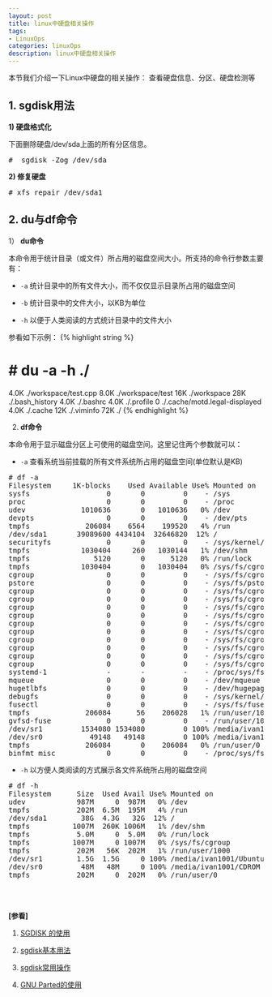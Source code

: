 ```yaml
---
layout: post
title: linux中硬盘相关操作
tags:
- LinuxOps
categories: linuxOps
description: linux中硬盘相关操作
---
```



本节我们介绍一下Linux中硬盘的相关操作： 查看硬盘信息、分区、硬盘检测等


<!-- more -->




## 1. sgdisk用法

**1) 硬盘格式化**

下面删除硬盘/dev/sda上面的所有分区信息。
<pre>
#  sgdisk -Zog /dev/sda
</pre>

**2) 修复硬盘**
<pre>
# xfs_repair /dev/sda1
</pre>

## 2. du与df命令

1） **du命令**

本命令用于统计目录（或文件）所占用的磁盘空间大小。所支持的命令行参数主要有：

* ```-a``` 统计目录中的所有文件大小，而不仅仅显示目录所占用的磁盘空间

* ```-b``` 统计目录中的文件大小，以KB为单位

* ```-h``` 以便于人类阅读的方式统计目录中的文件大小

参看如下示例：
{% highlight string %}
# # du -a -h ./
4.0K    ./workspace/test.cpp
8.0K    ./workspace/test
16K     ./workspace
28K     ./.bash_history
4.0K    ./.bashrc
4.0K    ./.profile
0       ./.cache/motd.legal-displayed
4.0K    ./.cache
12K     ./.viminfo
72K     ./
{% endhighlight %}

2) **df命令**

本命令用于显示磁盘分区上可使用的磁盘空间。这里记住两个参数就可以：

* ```-a``` 查看系统当前挂载的所有文件系统所占用的磁盘空间(单位默认是KB)
<pre>
# df -a
Filesystem     1K-blocks    Used Available Use% Mounted on
sysfs                  0       0         0    - /sys
proc                   0       0         0    - /proc
udev             1010636       0   1010636   0% /dev
devpts                 0       0         0    - /dev/pts
tmpfs             206084    6564    199520   4% /run
/dev/sda1       39089600 4434104  32646820  12% /
securityfs             0       0         0    - /sys/kernel/security
tmpfs            1030404     260   1030144   1% /dev/shm
tmpfs               5120       0      5120   0% /run/lock
tmpfs            1030404       0   1030404   0% /sys/fs/cgroup
cgroup                 0       0         0    - /sys/fs/cgroup/systemd
pstore                 0       0         0    - /sys/fs/pstore
cgroup                 0       0         0    - /sys/fs/cgroup/memory
cgroup                 0       0         0    - /sys/fs/cgroup/cpu,cpuacct
cgroup                 0       0         0    - /sys/fs/cgroup/perf_event
cgroup                 0       0         0    - /sys/fs/cgroup/net_cls,net_prio
cgroup                 0       0         0    - /sys/fs/cgroup/hugetlb
cgroup                 0       0         0    - /sys/fs/cgroup/freezer
cgroup                 0       0         0    - /sys/fs/cgroup/cpuset
cgroup                 0       0         0    - /sys/fs/cgroup/pids
cgroup                 0       0         0    - /sys/fs/cgroup/blkio
cgroup                 0       0         0    - /sys/fs/cgroup/devices
systemd-1              -       -         -    - /proc/sys/fs/binfmt_misc
mqueue                 0       0         0    - /dev/mqueue
hugetlbfs              0       0         0    - /dev/hugepages
debugfs                0       0         0    - /sys/kernel/debug
fusectl                0       0         0    - /sys/fs/fuse/connections
tmpfs             206084      56    206028   1% /run/user/1000
gvfsd-fuse             0       0         0    - /run/user/1000/gvfs
/dev/sr1         1534080 1534080         0 100% /media/ivan1001/Ubuntu 16.04.2 LTS i386
/dev/sr0           49148   49148         0 100% /media/ivan1001/CDROM
tmpfs             206084       0    206084   0% /run/user/0
binfmt_misc            0       0         0    - /proc/sys/fs/binfmt_misc
</pre>

* ```-h``` 以方便人类阅读的方式展示各文件系统所占用的磁盘空间
<pre>
# df -h
Filesystem      Size  Used Avail Use% Mounted on
udev            987M     0  987M   0% /dev
tmpfs           202M  6.5M  195M   4% /run
/dev/sda1        38G  4.3G   32G  12% /
tmpfs          1007M  260K 1006M   1% /dev/shm
tmpfs           5.0M     0  5.0M   0% /run/lock
tmpfs          1007M     0 1007M   0% /sys/fs/cgroup
tmpfs           202M   56K  202M   1% /run/user/1000
/dev/sr1        1.5G  1.5G     0 100% /media/ivan1001/Ubuntu 16.04.2 LTS i386
/dev/sr0         48M   48M     0 100% /media/ivan1001/CDROM
tmpfs           202M     0  202M   0% /run/user/0
</pre>



<br />
<br />

**[参看]**

1. [SGDISK 的使用](http://www.rodsbooks.com/gdisk/sgdisk.html)

2. [sgdisk基本用法](https://blog.csdn.net/ygtlovezf/article/details/76269800)

3. [sgdisk常用操作](http://hustcat.github.io/sgdisk-basic/)

2. [GNU Parted的使用](https://wiki.archlinux.org/index.php/GNU_Parted)



<br />
<br />
<br />


